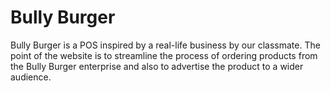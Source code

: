 # Bully Burger
Bully Burger is a POS inspired by a real-life business by our classmate. The point of the website is to streamline the process of ordering products from the Bully Burger enterprise and also to advertise the product to a wider audience.